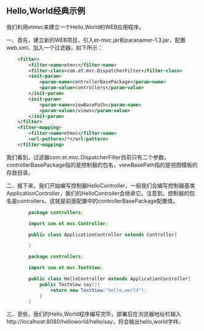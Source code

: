 ## Hello,World经典示例

我们利用etmvc来建立一个Hello,World的WEB应用程序。

一、首先，建立新的WEB项目，引入et-mvc.jar和paranamer-1.3.jar，配置web.xml，加入一个过滤器，如下所示：

```xml
    <filter>
        <filter-name>etmvc</filter-name>
        <filter-class>com.et.mvc.DispatcherFilter</filter-class>
        <init-param>
            <param-name>controllerBasePackage</param-name>
            <param-value>controllers</param-value>
        </init-param>
        <init-param>
            <param-name>viewBasePath</param-name>
            <param-value>/views</param-value>
        </init-param>
    </filter>
    <filter-mapping>
        <filter-name>etmvc</filter-name>
        <url-pattern>/*</url-pattern>
    </filter-mapping>
```
我们看到，过滤器com.et.mvc.DispatcherFilter目前只有二个参数，controllerBasePackage指的是控制器的包名，viewBasePath指的是视图模板的存放目录。

二、接下来，我们开始编写控制器HelloController，一般我们会编写控制器基类ApplicationController，我们的HelloController会继承它。注意到，控制器的包名是controllers，这就是前面配置中的controllerBasePackage配置值。
```java
        package controllers;

        import com.et.mvc.Controller;

        public class ApplicationController extends Controller{

        }
```
```java
        package controllers;

        import com.et.mvc.TextView;

        public class HelloController extends ApplicationController{
            public TextView say(){
                return new TextView("hello,world");
            }
        }
```

三、至些，我们的Hello,World程序编写完毕，部署后在浏览器地址栏输入http://localhost:8080/helloworld/hello/say，将会输出hello,world字样。
